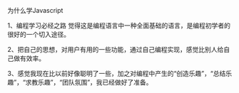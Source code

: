 为什么学Javascript

1、编程学习必经之路
觉得这是编程语言中一种全面基础的语言，是编程初学者的很好的一个切入途径。

2、把自己的思想，对用户有用的一些功能，通过自己编程实现，感觉比别人给自己做有效率。

3、感觉我现在比以前好像聪明了一些，加之对编程中产生的“创造乐趣”，“总结乐趣”，“求教乐趣”，“团队氛围”，我已经做好了准备。
